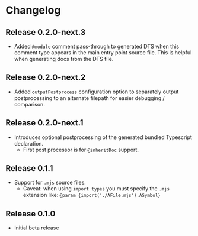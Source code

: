 # Changelog
## Release 0.2.0-next.3
- Added `@module` comment pass-through to generated DTS when this comment type appears in the main entry point source
file. This is helpful when generating docs from the DTS file.

## Release 0.2.0-next.2
- Added `outputPostprocess` configuration option to separately output postprocessing to an alternate filepath for
easier debugging / comparison.

## Release 0.2.0-next.1
- Introduces optional postprocessing of the generated bundled Typescript declaration.
  - First post processor is for `@inheritDoc` support.

## Release 0.1.1
- Support for `.mjs` source files.
  - Caveat: when using `import types` you must specify the `.mjs` extension like: `@param {import('./AFile.mjs').ASymbol}`

## Release 0.1.0
- Initial beta release
